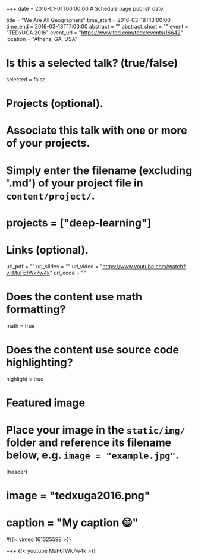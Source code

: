 +++
date = 2016-01-01T00:00:00  # Schedule page publish date.

title = "We Are All Geographers"
time_start = 2016-03-18T13:00:00
time_end = 2016-03-18T17:00:00
abstract = ""
abstract_short = ""
event = "TEDxUGA 2016"
event_url = "https://www.ted.com/tedx/events/16642"
location = "Athens, GA, USA"

# Is this a selected talk? (true/false)
selected = false

# Projects (optional).
#   Associate this talk with one or more of your projects.
#   Simply enter the filename (excluding '.md') of your project file in `content/project/`.

# projects = ["deep-learning"]

# Links (optional).
url_pdf = ""
url_slides = ""
url_video = "https://www.youtube.com/watch?v=MuF6fWk7w4k"
url_code = ""

# Does the content use math formatting?
math = true

# Does the content use source code highlighting?
highlight = true

# Featured image
# Place your image in the `static/img/` folder and reference its filename below, e.g. `image = "example.jpg"`.
[header]
# image = "tedxuga2016.png"
# caption = "My caption :smile:"

#{{< vimeo 161325598 >}}

+++
{{< youtube MuF6fWk7w4k >}}


